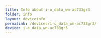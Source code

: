 ```yaml
---
title: Info about i-o_data_wn-ac733gr3
folder: info
layout: deviceinfo
permalink: /devices/i-o_data_wn-ac733gr3/
device: i-o_data_wn-ac733gr3
---
```

